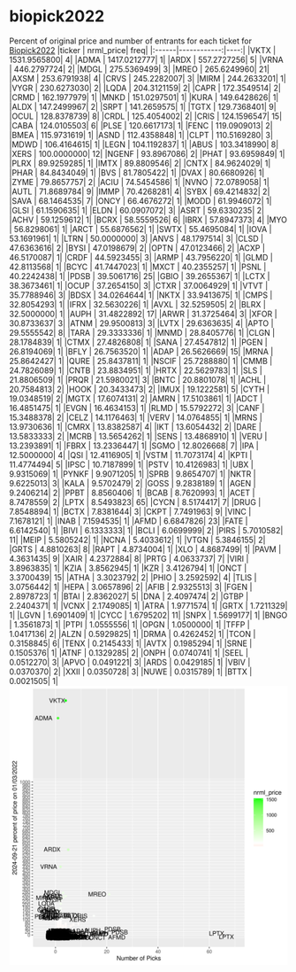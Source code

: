 # biopick2022
Percent of original price and number of entrants for each ticket for [Biopick2022](https://twitter.com/hashtag/Biopick2022)
|ticker |   nrml_price| freq|
|:------|------------:|----:|
|VKTX   | 1531.9565800|    4|
|ADMA   | 1417.0212777|    1|
|ARDX   |  557.2727256|    5|
|VRNA   |  446.2797724|    2|
|MDGL   |  275.5369499|    3|
|MREO   |  265.6249960|   21|
|AXSM   |  253.6791938|    4|
|CRVS   |  245.2282007|    3|
|MIRM   |  244.2633201|    1|
|VYGR   |  230.6273030|    2|
|LQDA   |  204.3121159|    2|
|CAPR   |  172.3549514|    2|
|CRMD   |  162.1977979|    1|
|MNKD   |  151.0297501|    1|
|KURA   |  149.6428626|    1|
|ALDX   |  147.2499967|    2|
|SRPT   |  141.2659575|    1|
|TGTX   |  129.7368401|    9|
|OCUL   |  128.8378739|    8|
|CRDL   |  125.4054002|    2|
|CRIS   |  124.1596547|   15|
|CABA   |  124.0105503|    6|
|PLSE   |  120.6617173|    1|
|FENC   |  119.0909013|    2|
|BMEA   |  115.9731619|    1|
|ASND   |  112.4358848|    1|
|CLPT   |  110.5169280|    3|
|MDWD   |  106.4164615|    1|
|LEGN   |  104.1192837|    1|
|ABUS   |  103.3418990|    8|
|XERS   |  100.0000000|   12|
|NGENF  |   93.8967086|    2|
|PHAT   |   93.6959849|    1|
|PLRX   |   89.9259285|    1|
|IMTX   |   89.8809546|    2|
|CNTX   |   84.9624029|    1|
|PHAR   |   84.8434049|    1|
|BVS    |   81.7805422|    1|
|DVAX   |   80.6680926|    1|
|ZYME   |   79.8657757|    2|
|ACIU   |   74.5454586|    1|
|NVNO   |   72.0789058|    1|
|AUTL   |   71.8689784|    9|
|IMMP   |   70.4268281|    4|
|SYBX   |   69.4214832|    2|
|SAVA   |   68.1464535|    7|
|ONCY   |   66.4676272|    1|
|MODD   |   61.9946072|    1|
|GLSI   |   61.1590635|    1|
|ELDN   |   60.0907072|    3|
|ASRT   |   59.6330235|    2|
|ACHV   |   59.1259612|    1|
|BCRX   |   58.5559526|    6|
|IBRX   |   57.8947373|    4|
|MYO    |   56.8298061|    1|
|ARCT   |   55.6876562|    1|
|SWTX   |   55.4695084|    1|
|IOVA   |   53.1691961|    1|
|LTRN   |   50.0000000|    3|
|ANVS   |   48.1797514|    3|
|CLSD   |   47.6363616|    2|
|BYSI   |   47.0198679|    2|
|OPTN   |   47.0123466|    2|
|ACXP   |   46.5170087|    1|
|CRDF   |   44.5923455|    3|
|ARMP   |   43.7956220|    1|
|GLMD   |   42.8113568|    1|
|BCYC   |   41.7447023|    1|
|MXCT   |   40.2355257|    1|
|PSNL   |   40.2242438|    1|
|PDSB   |   39.5061716|   25|
|GBIO   |   39.2655367|    1|
|LCTX   |   38.3673461|    1|
|OCUP   |   37.2654150|    3|
|CTXR   |   37.0064929|    1|
|VTVT   |   35.7788946|    3|
|BDSX   |   34.0264644|    1|
|NKTX   |   33.9413675|    1|
|CMPS   |   32.8054293|    1|
|IFRX   |   32.5630226|    1|
|AVXL   |   32.5259505|    2|
|BLRX   |   32.5000000|    1|
|AUPH   |   31.4822892|   17|
|ARWR   |   31.3725464|    3|
|XFOR   |   30.8733637|    3|
|ATNM   |   29.9500813|    3|
|LVTX   |   29.6363635|    4|
|APTO   |   29.5555542|    8|
|TARA   |   29.3333336|    1|
|MNMD   |   28.8405776|    1|
|CLGN   |   28.1784839|    1|
|CTMX   |   27.4826808|    1|
|SANA   |   27.4547812|    1|
|PGEN   |   26.8194069|    1|
|BFLY   |   26.7563520|    1|
|ADAP   |   26.5626669|   15|
|MRNA   |   25.8642427|    1|
|QURE   |   25.8437811|    1|
|NSCIF  |   25.7288880|    1|
|CMMB   |   24.7826089|    1|
|CNTB   |   23.8834951|    1|
|HRTX   |   22.5629783|    1|
|SLS    |   21.8806509|    1|
|PRQR   |   21.5980021|    3|
|BNTC   |   20.8801078|    1|
|ACHL   |   20.7584813|    2|
|HOOK   |   20.3433473|    2|
|IMUX   |   19.1222581|    5|
|CYTH   |   19.0348519|    2|
|MGTX   |   17.6074131|    2|
|AMRN   |   17.5103861|    1|
|ADCT   |   16.4851475|    1|
|EVGN   |   16.4634153|    1|
|RLMD   |   15.5792272|    3|
|CANF   |   15.3488378|    2|
|CELZ   |   14.1176463|    1|
|VERV   |   14.0764855|    1|
|MRNS   |   13.9730636|    1|
|CMRX   |   13.8382587|    4|
|IKT    |   13.6054432|    2|
|DARE   |   13.5833333|    2|
|MCRB   |   13.5654262|    1|
|SENS   |   13.4868910|    1|
|VERU   |   13.2393891|    1|
|FBRX   |   13.2336447|    1|
|SGMO   |   12.8026668|    7|
|IPA    |   12.5000000|    4|
|QSI    |   12.4116905|    1|
|VSTM   |   11.7073174|    4|
|KPTI   |   11.4774494|    5|
|IPSC   |   10.7187899|    1|
|PSTV   |   10.4126983|    1|
|UBX    |    9.9315069|    1|
|PYNKF  |    9.9071205|    1|
|SPRB   |    9.8654707|    1|
|NKTR   |    9.6225013|    3|
|KALA   |    9.5702479|    2|
|GOSS   |    9.2838189|    1|
|AGEN   |    9.2406214|    2|
|PPBT   |    8.8560406|    1|
|BCAB   |    8.7620993|    1|
|ACET   |    8.7478559|    2|
|LPTX   |    8.5493823|   65|
|CYCN   |    8.5174417|    7|
|DRUG   |    7.8548894|    1|
|BCTX   |    7.8381644|    3|
|CKPT   |    7.7491963|    9|
|VINC   |    7.1678121|    1|
|INAB   |    7.1594535|    1|
|AFMD   |    6.6847826|   23|
|FATE   |    6.6142540|    1|
|BIVI   |    6.1333333|    1|
|BCLI   |    6.0699999|    2|
|PIRS   |    5.7010582|   11|
|MEIP   |    5.5805242|    1|
|NCNA   |    5.4033612|    1|
|VTGN   |    5.3846155|    2|
|GRTS   |    4.8810263|    8|
|RAPT   |    4.8734004|    1|
|XLO    |    4.8687499|    1|
|PAVM   |    4.3631435|    9|
|XAIR   |    4.2372884|    8|
|PRTG   |    4.0633737|    7|
|VIRI   |    3.8963835|    1|
|KZIA   |    3.8562945|    1|
|KZR    |    3.4126794|    1|
|ONCT   |    3.3700439|   15|
|ATHA   |    3.3023792|    2|
|PHIO   |    3.2592592|    4|
|TLIS   |    3.0756442|    1|
|HEPA   |    3.0657896|    2|
|AFIB   |    2.9325513|    3|
|FGEN   |    2.8978723|    1|
|BTAI   |    2.8362027|    5|
|DNA    |    2.4097474|    2|
|GTBP   |    2.2404371|    1|
|VCNX   |    2.1749085|    1|
|ATRA   |    1.9771574|    1|
|GRTX   |    1.7211329|    1|
|LGVN   |    1.6901409|    1|
|CYCC   |    1.6795202|   11|
|SNPX   |    1.5699177|    1|
|BNGO   |    1.3561873|    1|
|PTPI   |    1.0555556|    1|
|OPGN   |    1.0500000|    1|
|TFFP   |    1.0417136|    2|
|ALZN   |    0.5929825|    1|
|DRMA   |    0.4262452|    1|
|TCON   |    0.3158845|    6|
|TENX   |    0.2145433|    1|
|AVTX   |    0.1985294|    1|
|SRNE   |    0.1505376|    1|
|ATNF   |    0.1329285|    2|
|ONPH   |    0.0740741|    1|
|SEEL   |    0.0512270|    3|
|APVO   |    0.0491221|    3|
|ARDS   |    0.0429185|    1|
|VBIV   |    0.0370370|    2|
|XXII   |    0.0350728|    3|
|NUWE   |    0.0315789|    1|
|BTTX   |    0.0021505|    1|
![retvspicks](biopicks.png?raw=true)
